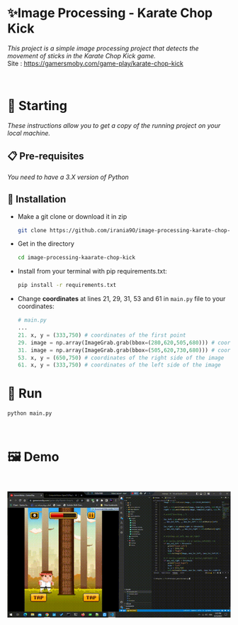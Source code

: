 # ✨Image Processing - Karate Chop Kick

_This project is a simple image processing project that detects the movement of sticks in the Karate Chop Kick game._
<br>
Site : https://gamersmoby.com/game-play/karate-chop-kick

<br>

# 🚀 Starting

_These instructions allow you to get a copy of the running project on your local machine._

## 📋 Pre-requisites
_You need to have a 3.X version of Python_

## 🔧 Installation

- Make a git clone or download it in zip
    ```bash
    git clone https://github.com/irania9O/image-processing-karate-chop-kick-game.git
    ```

- Get in the directory
    ```bash
    cd image-processing-kaarate-chop-kick
    ```

- Install from your terminal with pip requirements.txt:
    ```bash
    pip install -r requirements.txt
    ```

- Change **coordinates** at lines 21, 29, 31, 53 and 61 in `main.py` file to your coordinates:
    ```python
    # main.py
    ...
    21. x, y = (333,750) # coordinates of the first point
    29. image = np.array(ImageGrab.grab(bbox=(280,620,505,680))) # coordinates of the left side of the image
    31. image = np.array(ImageGrab.grab(bbox=(505,620,730,680))) # coordinates of the right side of the image
    53. x, y = (650,750) # coordinates of the right side of the image
    61. x, y = (333,750) # coordinates of the left side of the image
    ```

# 🧮 Run

```bash
python main.py
```
<br>

# 🖼️  Demo
<br>

![home](./videos/demo.gif)
